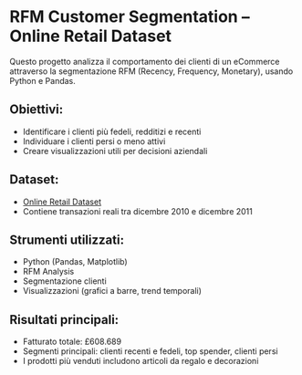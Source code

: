 # RFM Customer Segmentation – Online Retail Dataset

Questo progetto analizza il comportamento dei clienti di un eCommerce attraverso la segmentazione RFM (Recency, Frequency, Monetary), usando Python e Pandas.

## Obiettivi:
- Identificare i clienti più fedeli, redditizi e recenti
- Individuare i clienti persi o meno attivi
- Creare visualizzazioni utili per decisioni aziendali

## Dataset:
- [Online Retail Dataset](https://www.kaggle.com/datasets/mashlyn/online-retail)
- Contiene transazioni reali tra dicembre 2010 e dicembre 2011

## Strumenti utilizzati:
- Python (Pandas, Matplotlib)
- RFM Analysis
- Segmentazione clienti
- Visualizzazioni (grafici a barre, trend temporali)

## Risultati principali:
- Fatturato totale: £608.689
- Segmenti principali: clienti recenti e fedeli, top spender, clienti persi
- I prodotti più venduti includono articoli da regalo e decorazioni
